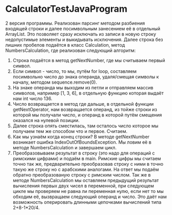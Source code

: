 # CalculatorTestJavaProgram  
2 версия программы.
Реализован парсинг методом разбиения входящей строки и далее посимвольным занесением её в отдельный ArrayList.
Это позволяет сразу исключать из записи в новую строку недопустимые элементы и выкидывать исключения.
Далее строка без лишних пробелов подаётся в класс Calculation, метод NumbersCalculation, где реализован следующий алгоритм:
1. Строка подаётся в метод getNextNumber, где мы считываем первый символ.
2. Если символ - число, то мы, путём for loop, составляем посимвольно число до знака операнда, удаля/смещая символы к началу,
методом sequence.remove(0).
3. На знаке операнда мы выходим из петли и отправляем массив символов, например [1, 3, 6],
в отдельную функцию которая выдаёт нам int число 136.
4. Число возвращается в метод где дальше, в отдельной функции getNextOperator, нам возвращается операнд, из тойже строки
из которой мы получали число, и операнд в которой путём смещения оказался на нулевой позиции.
5. Далее строка опять сместилась, там осталось число которое мы получаем тем же способом что и первое. Считаем.
6. Как мы узнаём когда конец строки? В методе getNextNumber возникает ошибка IndexOutOfBoundsException. Мы ловим её в методе NumbersCalculation и завершаем цикл. 
6. Преобразовываем результат в строку (это надо для операций с римскими цифрами) и подаём в main.
Римские цифры мы считаем точно так же, предварительно преобразовав строку с ними в точно такую же строку но с арабскими аналогами.
На ответ мы подаём обратно преобразованую строку с римским числом.
Так же в методе NumbersCalculation мы оставляем предыдущий результат вычисления первых двух чисел в переменной, при следующем цикле
мы проверяем не равна ли переменная нулю, если нет то мы обходим её, вызвращаем следующий операнд и число. Это даёт нам возможность 
оперировать длинными цепочками вычислений типа 2+8-1*20/4.

